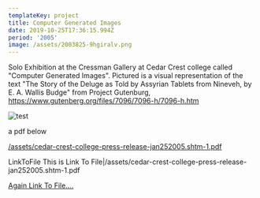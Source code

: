 ```yaml
---
templateKey: project
title: Computer Generated Images
date: 2019-10-25T17:36:15.994Z
period: '2005'
image: /assets/2003825-9hgiralv.png
---
```

Solo Exhibition at the Cressman Gallery at Cedar Crest college called "Computer Generated Images". Pictured is a visual representation of the text "The Story of the Deluge as Told by Assyrian Tablets from Nineveh, by E. A. Wallis Budge" from Project Gutenburg, <https://www.gutenberg.org/files/7096/7096-h/7096-h.htm>

![test](/assets/3_8_03_10_19_36_pm.jpg "test title")

a pdf below

[/assets/cedar-crest-college-press-release-jan252005.shtm-1.pdf](/assets/cedar-crest-college-press-release-jan252005.shtm-1.pdf)

LinkToFile This is Link To File|/assets/cedar-crest-college-press-release-jan252005.shtm-1.pdf

<a href="/assets//assets/cedar-crest-college-press-release-jan252005.shtm-1.pdf">Again Link To File....</a>
